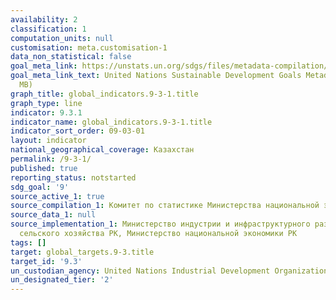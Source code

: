 ```yaml
---
availability: 2
classification: 1
computation_units: null
customisation: meta.customisation-1
data_non_statistical: false
goal_meta_link: https://unstats.un.org/sdgs/files/metadata-compilation/Metadata-Goal-9.pdf
goal_meta_link_text: United Nations Sustainable Development Goals Metadata (PDF 4.0
  MB)
graph_title: global_indicators.9-3-1.title
graph_type: line
indicator: 9.3.1
indicator_name: global_indicators.9-3-1.title
indicator_sort_order: 09-03-01
layout: indicator
national_geographical_coverage: Казахстан
permalink: /9-3-1/
published: true
reporting_status: notstarted
sdg_goal: '9'
source_active_1: true
source_compilation_1: Комитет по статистике Министерства национальной экономики РК
source_data_1: null
source_implementation_1: Министерство индустрии и инфраструктурного развития РК, Министерство
  сельского хозяйства РК, Министерство национальной экономики РК
tags: []
target: global_targets.9-3.title
target_id: '9.3'
un_custodian_agency: United Nations Industrial Development Organization (UNIDO)
un_designated_tier: '2'
---
```

